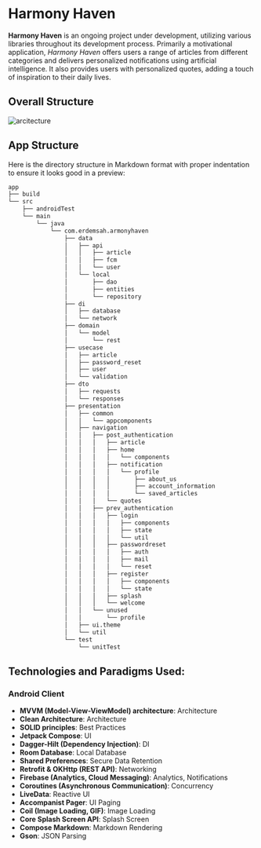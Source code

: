 # **Harmony Haven**

**Harmony Haven** is an ongoing project under development, utilizing various libraries throughout its development process. Primarily a motivational application, *Harmony Haven* offers users a range of articles from different categories and delivers personalized notifications using artificial intelligence. It also provides users with personalized quotes, adding a touch of inspiration to their daily lives.

## Overall Structure

![arcitecture](https://github.com/erdemserhat/HarmonyHavenAndroidClient/assets/116950260/94e25da1-4de3-4c36-abed-01964333d386)

## App Structure

Here is the directory structure in Markdown format with proper indentation to ensure it looks good in a preview:

```markdown
app
├── build
└── src
    ├── androidTest
    └── main
        └── java
            └── com.erdemsah.armonyhaven
                ├── data
                │   ├── api
                │   │   ├── article
                │   │   ├── fcm
                │   │   └── user
                │   └── local
                │       ├── dao
                │       ├── entities
                │       └── repository
                ├── di
                │   ├── database
                │   └── network
                ├── domain
                │   └── model
                │       └── rest
                ├── usecase
                │   ├── article
                │   ├── password_reset
                │   ├── user
                │   └── validation
                ├── dto
                │   ├── requests
                │   └── responses
                ├── presentation
                │   ├── common
                │   │   └── appcomponents
                │   ├── navigation
                │   │   ├── post_authentication
                │   │   │   ├── article
                │   │   │   ├── home
                │   │   │   │   └── components
                │   │   │   ├── notification
                │   │   │   │   └── profile
                │   │   │   │       ├── about_us
                │   │   │   │       ├── account_information
                │   │   │   │       └── saved_articles
                │   │   │   └── quotes
                │   │   ├── prev_authentication
                │   │   │   ├── login
                │   │   │   │   ├── components
                │   │   │   │   ├── state
                │   │   │   │   └── util
                │   │   │   ├── passwordreset
                │   │   │   │   ├── auth
                │   │   │   │   ├── mail
                │   │   │   │   └── reset
                │   │   │   ├── register
                │   │   │   │   ├── components
                │   │   │   │   └── state
                │   │   │   ├── splash
                │   │   │   └── welcome
                │   │   └── unused
                │   │       └── profile
                │   ├── ui.theme
                │   └── util
                └── test
                    └── unitTest
```

## Technologies and Paradigms Used:

### Android Client

- **MVVM (Model-View-ViewModel) architecture**: Architecture
- **Clean Architecture**: Architecture
- **SOLID principles**: Best Practices
- **Jetpack Compose**: UI
- **Dagger-Hilt (Dependency Injection)**: DI
- **Room Database**: Local Database
- **Shared Preferences**: Secure Data Retention
- **Retrofit & OKHttp (REST API)**: Networking
- **Firebase (Analytics, Cloud Messaging)**: Analytics, Notifications
- **Coroutines (Asynchronous Communication)**: Concurrency
- **LiveData**: Reactive UI
- **Accompanist Pager**: UI Paging
- **Coil (Image Loading, GIF)**: Image Loading
- **Core Splash Screen API**: Splash Screen
- **Compose Markdown**: Markdown Rendering
- **Gson**: JSON Parsing
